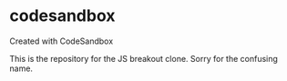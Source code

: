 # codesandbox
Created with CodeSandbox

This is the repository for the JS breakout clone. Sorry for the confusing name.
